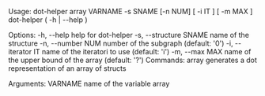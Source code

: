 Usage:
	dot-helper array VARNAME -s SNAME [-n NUM] [ -i IT ] [ -m MAX ]
	dot-helper ( -h | --help )

Options:
	-h, --help              help for dot-helper
	-s, --structure SNAME   name of the structure
	-n, --number NUM        number of the subgraph               (default: '0')
	-i, --iterator IT       name of the iteratori to use         (default: 'i')
	-m, --max MAX           name of the upper bound of the array (default: '?')
Commands:
	array                   generates a dot representation of an array of structs

Arguments:
	VARNAME                 name of the variable array
